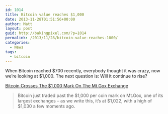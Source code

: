 ```yaml
---
id: 1014
title: Bitcoin value reaches $1,000
date: 2013-11-28T01:51:56+00:00
author: Matt
layout: post
guid: http://bakingpixel.com/?p=1014
permalink: /2013/11/28/bitcoin-value-reaches-1000/
categories:
  - News
tags:
  - bitcoin
---
```

When Bitcoin reached $700 recently, everybody thought it was crazy, now we&#8217;re looking at $1,000. The next question is: Will it continue to rise?

[Bitcoin Crosses The $1,000 Mark On The Mt.Gox Exchange](http://techcrunch.com/2013/11/27/bitcoin-crosses-the-1000-mark-on-the-mt-gox-exchange/)

> Bitcoin just traded past the $1,000 per coin mark on Mt.Gox, one of its largest exchanges &#8211; as we write this, it&#8217;s at $1,022, with a high of $1,030 a few moments ago.